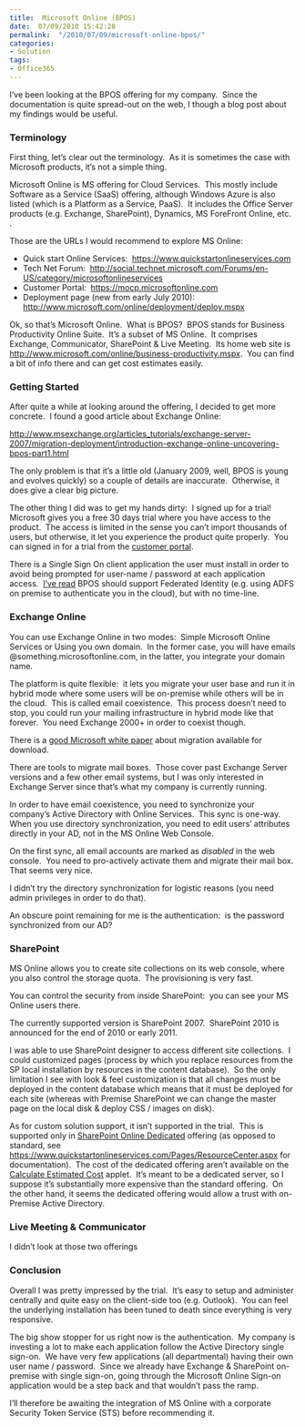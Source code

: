 ```yaml
---
title:  Microsoft Online (BPOS)
date:  07/09/2010 15:42:28
permalink:  "/2010/07/09/microsoft-online-bpos/"
categories:
- Solution
tags:
- Office365
---
```

<p>I’ve been looking at the BPOS offering for my company.&#160; Since the documentation is quite spread-out on the web, I though a blog post about my findings would be useful.</p>  <h3>Terminology</h3>  <p>First thing, let’s clear out the terminology.&#160; As it is sometimes the case with Microsoft products, it’s not a simple thing.</p>  <p>Microsoft Online is MS offering for Cloud Services.&#160; This mostly include Software as a Service (SaaS) offering, although Windows Azure is also listed (which is a Platform as a Service, PaaS).&#160; It includes the Office Server products (e.g. Exchange, SharePoint), Dynamics, MS ForeFront Online, etc.&#160; .</p>  <p>Those are the URLs I would recommend to explore MS Online:</p>  <ul>   <li>Quick start Online Services:&#160; <a href="https://www.quickstartonlineservices.com">https://www.quickstartonlineservices.com</a> </li>    <li>Tech Net Forum:&#160; <a title="http://social.technet.microsoft.com/Forums/en-US/category/microsoftonlineservices" href="http://social.technet.microsoft.com/Forums/en-US/category/microsoftonlineservices">http://social.technet.microsoft.com/Forums/en-US/category/microsoftonlineservices</a> </li>    <li>Customer Portal:&#160; <a title="https://mocp.microsoftonline.com" href="https://mocp.microsoftonline.com">https://mocp.microsoftonline.com</a> </li>    <li>Deployment page (new from early July 2010):&#160; <a title="http://www.microsoft.com/online/deployment/deploy.mspx" href="http://www.microsoft.com/online/deployment/deploy.mspx">http://www.microsoft.com/online/deployment/deploy.mspx</a> </li> </ul>  <p>Ok, so that’s Microsoft Online.&#160; What is BPOS?&#160; BPOS stands for Business Productivity Online Suite.&#160; It’s a subset of MS Online.&#160; It comprises Exchange, Communicator, SharePoint &amp; Live Meeting.&#160; Its home web site is <a title="http://www.microsoft.com/online/business-productivity.mspx" href="http://www.microsoft.com/online/business-productivity.mspx">http://www.microsoft.com/online/business-productivity.mspx</a>.&#160; You can find a bit of info there and can get cost estimates easily.</p>  <h3>Getting Started</h3>  <p>After quite a while at looking around the offering, I decided to get more concrete.&#160; I found a good article about Exchange Online:</p>  <p><a title="http://www.msexchange.org/articles_tutorials/exchange-server-2007/migration-deployment/introduction-exchange-online-uncovering-bpos-part1.html" href="http://www.msexchange.org/articles_tutorials/exchange-server-2007/migration-deployment/introduction-exchange-online-uncovering-bpos-part1.html">http://www.msexchange.org/articles_tutorials/exchange-server-2007/migration-deployment/introduction-exchange-online-uncovering-bpos-part1.html</a></p>  <p>The only problem is that it’s a little old (January 2009, well, BPOS is young and evolves quickly) so a couple of details are inaccurate.&#160; Otherwise, it does give a clear big picture.</p>  <p>The other thing I did was to get my hands dirty:&#160; I signed up for a trial!&#160; Microsoft gives you a free 30 days trial where you have access to the product.&#160; The access is limited in the sense you can’t import thousands of users, but otherwise, it let you experience the product quite properly.&#160; You can signed in for a trial from the <a href="https://mocp.microsoftonline.com">customer portal</a>.</p>  <p>There is a Single Sign On client application the user must install in order to avoid being prompted for user-name / password at each application access.&#160; <a href="http://www.zdnet.com/blog/microsoft/microsoft-outlines-near-term-bpos-rollout-plans/6486">I’ve read</a> BPOS should support Federated Identity (e.g. using ADFS on premise to authenticate you in the cloud), but with no time-line.</p>  <h3>Exchange Online</h3>  <p>You can use Exchange Online in two modes:&#160; Simple Microsoft Online Services or Using you own domain.&#160; In the former case, you will have emails @something.microsoftonline.com, in the latter, you integrate your domain name.</p>  <p>The platform is quite flexible:&#160; it lets you migrate your user base and run it in hybrid mode where some users will be on-premise while others will be in the cloud.&#160; This is called email coexistence.&#160; This process doesn’t need to stop, you could run your mailing infrastructure in hybrid mode like that forever.&#160; You need Exchange 2000+ in order to coexist though.</p>  <p>There is a <a href="http://www.microsoft.com/downloads/details.aspx?displaylang=en&amp;FamilyID=25350815-5c57-441a-b7fb-329ff5fe14b3">good Microsoft white paper</a> about migration available for download.</p>  <p>There are tools to migrate mail boxes.&#160; Those cover past Exchange Server versions and a few other email systems, but I was only interested in Exchange Server since that’s what my company is currently running.</p>  <p>In order to have email coexistence, you need to synchronize your company’s Active Directory with Online Services.&#160; This sync is one-way.&#160; When you use directory synchronization, you need to edit users’ attributes directly in your AD, not in the MS Online Web Console.</p>  <p>On the first sync, all email accounts are marked as <em>disabled</em> in the web console.&#160; You need to pro-actively activate them and migrate their mail box.&#160; That seems very nice.</p>  <p>I didn’t try the directory synchronization for logistic reasons (you need admin privileges in order to do that).</p>  <p>An obscure point remaining for me is the authentication:&#160; is the password synchronized from our AD?&#160; </p>  <h3>SharePoint</h3>  <p>MS Online allows you to create site collections on its web console, where you also control the storage quota.&#160; The provisioning is very fast.</p>  <p>You can control the security from inside SharePoint:&#160; you can see your MS Online users there.</p>  <p>The currently supported version is SharePoint 2007.&#160; SharePoint 2010 is announced for the end of 2010 or early 2011.&#160; </p>  <p>I was able to use SharePoint designer to access different site collections.&#160; I could customized pages (process by which you replace resources from the SP local installation by resources in the content database).&#160; So the only limitation I see with look &amp; feel customization is that all changes must be deployed in the content database which means that it must be deployed for each site (whereas with Premise SharePoint we can change the master page on the local disk &amp; deploy CSS / images on disk).</p>  <p>As for custom solution support, it isn’t supported in the trial.&#160; This is supported only in <a href="http://download.microsoft.com/download/7/0/3/70330d5c-ffb9-4713-9246-ee26a21051c9/SharePoint_Online_Dedicated_datasheet.docx">SharePoint Online Dedicated</a> offering (as opposed to standard, see <a title="https://www.quickstartonlineservices.com/Pages/ResourceCenter.aspx" href="https://www.quickstartonlineservices.com/Pages/ResourceCenter.aspx">https://www.quickstartonlineservices.com/Pages/ResourceCenter.aspx</a> for documentation).&#160; The cost of the dedicated offering aren’t available on the <a href="http://www.microsoft.com/online/business-productivity.mspx">Calculate Estimated Cost</a> applet.&#160; It’s meant to be a dedicated server, so I suppose it’s substantially more expensive than the standard offering.&#160; On the other hand, it seems the dedicated offering would allow a trust with on-Premise Active Directory.</p>  <h3>Live Meeting &amp; Communicator</h3>  <p>I didn’t look at those two offerings</p>  <h3>Conclusion</h3>  <p>Overall I was pretty impressed by the trial.&#160; It’s easy to setup and administer centrally and quite easy on the client-side too (e.g. Outlook).&#160; You can feel the underlying installation has been tuned to death since everything is very responsive.</p>  <p>The big show stopper for us right now is the authentication.&#160; My company is investing a lot to make each application follow the Active Directory single sign-on.&#160; We have very few applications (all departmental) having their own user name / password.&#160; Since we already have Exchange &amp; SharePoint on-premise with single sign-on, going through the Microsoft Online Sign-on application would be a step back and that wouldn’t pass the ramp.</p>  <p>I’ll therefore be awaiting the integration of MS Online with a corporate Security Token Service (STS) before recommending it.</p>